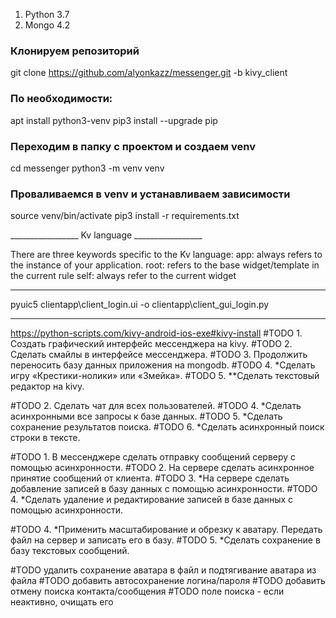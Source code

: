 1. Python 3.7
2. Mongo 4.2

### Клонируем репозиторий ###

git clone https://github.com/alyonkazz/messenger.git -b kivy_client


### По необходимости: ###

apt install python3-venv
pip3 install --upgrade pip


### Переходим в папку с проектом и создаем venv ###

cd messenger
python3 -m venv venv


### Проваливаемся в venv и устанавливаем зависимости ###

source venv/bin/activate
pip3 install -r requirements.txt




_________________ Kv language _________________

There are three keywords specific to the Kv language:
    app: always refers to the instance of your application.
    root: refers to the base widget/template in the current rule
    self: always refer to the current widget


______________________________________
pyuic5 clientapp\client_login.ui -o clientapp\client_gui_login.py

______________________________________ 

https://python-scripts.com/kivy-android-ios-exe#kivy-install
#TODO 1. Создать графический интерфейс мессенджера на kivy.
#TODO 2. Сделать смайлы в интерфейсе мессенджера.
#TODO 3. Продолжить переносить базу данных приложения на mongodb.
#TODO 4. *Сделать игру «Крестики-нолики» или «Змейка».
#TODO 5. **Сделать текстовый редактор на kivy.

#TODO 2. Сделать чат для всех пользователей.
#TODO 4. *Сделать асинхронными все запросы к базе данных.
#TODO 5. *Сделать сохранение результатов поиска.
#TODO 6. *Сделать асинхронный поиск строки в тексте.

#TODO 1. В мессенджере сделать отправку сообщений серверу с помощью асинхронности.
#TODO 2. На сервере сделать асинхронное принятие сообщений от клиента.
#TODO 3. *На сервере сделать добавление записей в базу данных с помощью асинхронности.
#TODO 4. *Сделать удаление и редактирование записей в базе данных с помощью асинхронности.

#TODO 4. *Применить масштабирование и обрезку к аватару. Передать файл на сервер и записать его в базу.
#TODO 5. *Сделать сохранение в базу текстовых сообщений.

#TODO удалить сохранение аватара в файл и подтягивание аватара из файла
#TODO добавить автосохранение логина/пароля
#TODO добавить отмену поиска контакта/сообщения
#TODO поле поиска - если неактивно, очищать его
